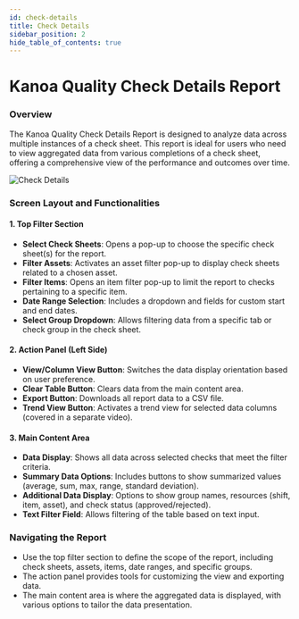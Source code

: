 ```yaml
---
id: check-details
title: Check Details
sidebar_position: 2
hide_table_of_contents: true
---
```

# Kanoa Quality Check Details Report

### Overview
The Kanoa Quality Check Details Report is designed to analyze data across multiple instances of a check sheet. This report is ideal for users who need to view aggregated data from various completions of a check sheet, offering a comprehensive view of the performance and outcomes over time.

![Check Details](/img/quality-analysis-check-details.png)

### Screen Layout and Functionalities

#### 1. **Top Filter Section**
   - **Select Check Sheets**: Opens a pop-up to choose the specific check sheet(s) for the report.
   - **Filter Assets**: Activates an asset filter pop-up to display check sheets related to a chosen asset.
   - **Filter Items**: Opens an item filter pop-up to limit the report to checks pertaining to a specific item.
   - **Date Range Selection**: Includes a dropdown and fields for custom start and end dates.
   - **Select Group Dropdown**: Allows filtering data from a specific tab or check group in the check sheet.

#### 2. **Action Panel (Left Side)**
   - **View/Column View Button**: Switches the data display orientation based on user preference.
   - **Clear Table Button**: Clears data from the main content area.
   - **Export Button**: Downloads all report data to a CSV file.
   - **Trend View Button**: Activates a trend view for selected data columns (covered in a separate video).

#### 3. **Main Content Area**
   - **Data Display**: Shows all data across selected checks that meet the filter criteria.
   - **Summary Data Options**: Includes buttons to show summarized values (average, sum, max, range, standard deviation).
   - **Additional Data Display**: Options to show group names, resources (shift, item, asset), and check status (approved/rejected).
   - **Text Filter Field**: Allows filtering of the table based on text input.

### Navigating the Report

- Use the top filter section to define the scope of the report, including check sheets, assets, items, date ranges, and specific groups.
- The action panel provides tools for customizing the view and exporting data.
- The main content area is where the aggregated data is displayed, with various options to tailor the data presentation.



